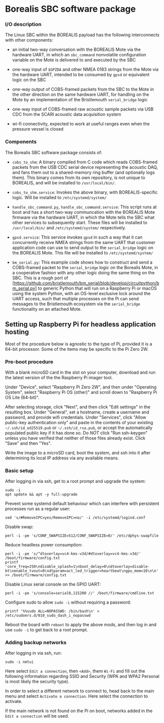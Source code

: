 # Borealis SBC software package

### I/O description

The Linux SBC within the BOREALIS payload has the following interconnects with other components:

- an initial two-way conversation with the BOREALIS Mote via the hardware UART, in which an `sbc_command` nonvolatile configuration variable on the Mote is delivered to and executed by the SBC

- one-way input of `$GPZDA` and other NMEA 0183 strings from the Mote via the hardware UART, intended to be consumed by `gpsd` or equivalent logic on the SBC

- one-way output of COBS-framed packets from the SBC to the Mote in the other direction on the same hardware UART, for handling on the Mote by an implementation of the Bristlemouth `serial_bridge` logic

- one-way input of COBS-framed raw acoustic sample packets via USB CDC from the SCARI acoustic data acquisition system

- wi-fi connectivity, expected to work at useful ranges even when the pressure vessel is closed

### Components

The Borealis SBC software package consists of:

- `cobs_to_shm`: A binary compiled from C code which reads COBS-framed packets from the USB CDC serial device representing the acoustic DAQ, and fans them out to a shared-memory ring buffer (and optionally logs them). This binary comes from its own repository, is not unique to BOREALIS, and will be installed to `/usr/local/bin/`.

- `cobs_to_shm.service`: Invokes the above binary, with BOREALIS-specific logic. Will be installed to `/etc/systemd/system/`

- `handle_sbc_command.py`, `handle_sbc_command.service`: This script runs at boot and has a short two-way communcation with the BOREALIS Mote firmware via the hardware UART, in which the Mote tells the SBC what other services to subsequently start. These files will be installed to `/usr/local/bin/` and `/etc/systemd/system/` respectively.

- `gpsd.service`: This service invokes `gpsd` in such a way that it can concurrently receive NMEA strings from the same UART that customer application code can use to send output to the `serial_bridge` logic on the BOREALIS Mote. This file will be installed to `/etc/systemd/system/`

- `bm_serial.py`: This example code shows how to construct and send a COBS-framed packet to the `serial_bridge` logic on the Borealis Mote, in a cooperative fashion with any other logic doing the same thing on the SBC. This is a rough port of [https://github.com/bristlemouth/bm_serial/blob/develop/circuitpython/bm_serial.py] to generic Python that will run on a Raspberry Pi or macOS using the system Python, with an OS-level exclusive lock around the UART access, such that multiple processes on the Pi can send messages to the Bristlemouth ecosystem via the `serial_bridge` functionality on an attached Mote.

## Setting up Raspberry Pi for headless application hosting

Most of the procedure below is agnostic to the type of Pi, provided it is a 64-bit processor. Some of the items may be specific to the Pi Zero 2W.

### Pre-boot procedure

With a blank microSD card in the slot on your computer, download and run the latest version of the the Raspberry Pi imager tool.

Under "Device", select "Raspberry Pi Zero 2W", and then under "Operating System", select "Raspberry Pi OS (other)" and scroll down to "Raspberry Pi OS Lite (64-bit)".

After selecting storage, click "Next", and then click "Edit settings" in the resulting box. Under "General", set a hostname, create a username and password, and provide wifi credentials. Under "Services", click "Allow public-key authentication only" and paste in the contents of your existing `~/.ssh/id_ed25519.pub` or `~/.ssh/id_rsa.pub`, or accept the automatically populated public key if it has done so. Do *NOT* click "Run ssh-keygen" unless you have verified that neither of those files already exist. Click "Save" and then "Yes".

Write the image to a microSD card, boot the system, and ssh into it after determining its local IP address via any available means.

### Basic setup

After logging in via ssh, get to a root prompt and upgrade the system:

    sudo -i
    apt update && apt -y full-upgrade

Prevent some systemd default behaviour which can interfere with persistent processes run as a regular user:

    sed 's/#RemoveIPC=yes/RemoveIPC=no/' -i /etc/systemd/logind.conf

Disable swap:

    perl -i -pe 's/CONF_SWAPSIZE=512/CONF_SWAPSIZE=0/' /etc/dphys-swapfile

Reduce headless power consumption:

    perl -i -pe 's/^dtoverlay=vc4-kms-v3d/#dtoverlay=vc4-kms-v3d/' /boot/firmware/config.txt
    printf 'core_freq=250\ndisable_splash=1\nboot_delay=0\ndtoverlay=disable-bt\nenable_tvout=0\ndtparam=act_led_trigger=heartbeat\ngpu_mem=16\n\n' >> /boot/firmware/config.txt

Disable Linux serial console on the GPIO UART:

    perl -i -pe 's/console=serial0,115200 //' /boot/firmware/cmdline.txt

Configure sudo to allow `sudo -i` without requiring a password:

    printf '%%sudo ALL=NOPASSWD: /bin/bash\n' > /etc/sudoers.d/010_sudo_dash_i_nopasswd

Reboot the board with `reboot` to apply the above mods, and then log in and use `sudo -i` to get back to a root prompt.

### Adding backup networks

After logging in via ssh, run:

    sudo -i nmtui

Here select `Edit a connection`, then `<Add>`, them `Wi-Fi` and fill out the following information regarding SSID and Security (WPA and WPA2 Personal is most likely the security type).

In order to select a different network to connect to,
head back to the main menu and select `Activate a connection`.
Here select the connection to activate.

If the main network is not found on the Pi on boot,
networks added in the `Edit a connection` will be used.
